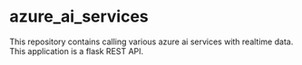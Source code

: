 # azure_ai_services
This repository contains calling various azure ai services with realtime data. This application is a flask REST API.
